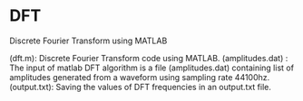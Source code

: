 # DFT
Discrete Fourier Transform using MATLAB

(dft.m): Discrete Fourier Transform code using MATLAB.
(amplitudes.dat) : The input of matlab DFT algorithm is a file (amplitudes.dat) containing list of amplitudes generated from a waveform using sampling rate 44100hz. 
(output.txt): Saving the values of DFT frequencies in an output.txt file.
